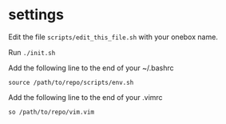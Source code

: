 # settings

Edit the file `scripts/edit_this_file.sh` with your onebox name.

Run `./init.sh`

Add the following line to the end of your ~/.bashrc
```
source /path/to/repo/scripts/env.sh
```

Add the following line to the end of your .vimrc
```
so /path/to/repo/vim.vim
```